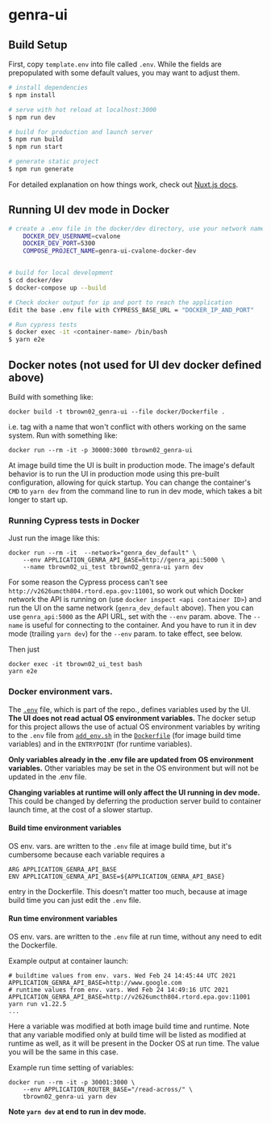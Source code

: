 # genra-ui

## Build Setup

First, copy `template.env` into file called `.env`.
While the fields are prepopulated with some default values, you may want to adjust them.

```bash
# install dependencies
$ npm install

# serve with hot reload at localhost:3000
$ npm run dev

# build for production and launch server
$ npm run build
$ npm run start

# generate static project
$ npm run generate
```

For detailed explanation on how things work, check out [Nuxt.js docs](https://nuxtjs.org).

## Running UI dev mode in Docker
```bash
# create a .env file in the docker/dev directory, use your network name and a port that is in your assigned range in place of cvalone and 5300
    DOCKER_DEV_USERNAME=cvalone
    DOCKER_DEV_PORT=5300
    COMPOSE_PROJECT_NAME=genra-ui-cvalone-docker-dev


# build for local development 
$ cd docker/dev
$ docker-compose up --build

# Check docker output for ip and port to reach the application
Edit the base .env file with CYPRESS_BASE_URL = "DOCKER_IP_AND_PORT"

# Run cypress tests 
$ docker exec -it <container-name> /bin/bash
$ yarn e2e
```


## Docker notes (not used for UI dev docker defined above)

Build with something like:
```shell
docker build -t tbrown02_genra-ui --file docker/Dockerfile .
```
i.e. tag with a name that won't conflict with others working on the same
system.  Run with something like:
```shell
docker run --rm -it -p 30000:3000 tbrown02_genra-ui
```

At image build time the UI is built in production mode.  The image's default
behavior is to run the UI in production mode using this pre-built
configuration, allowing for quick startup.  You can change the container's
`CMD` to `yarn dev` from the command line to run in dev mode, which takes a bit
longer to start up.

### Running Cypress tests in Docker

Just run the image like this:
```shell
docker run --rm -it  --network="genra_dev_default" \
    --env APPLICATION_GENRA_API_BASE=http://genra_api:5000 \
    --name tbrown02_ui_test tbrown02_genra-ui yarn dev
```
For some reason the Cypress process can't see
`http://v2626umcth804.rtord.epa.gov:11001`, so work out which Docker network
the API is running on (use `docker inspect <api container ID>`) and run the UI
on the same network (`genra_dev_default` above).  Then you can use
`genra_api:5000` as the API URL, set with the `--env` param. above.  The
`--name` is useful for connecting to the container.  And you have to run it in
dev mode (trailing `yarn dev`) for the `--env` param. to take effect, see below.

Then just
```shell
docker exec -it tbrown02_ui_test bash
yarn e2e
```

### Docker environment vars.

The [`.env`](./.env) file, which is part of the repo., defines variables used
by the UI.  **The UI does not read actual OS environment variables.**  The
docker setup for this project allows the use of actual OS environment variables
by writing to the `.env` file from [`add_env.sh`](./docker/add_env.sh) in the
[`Dockerfile`](./docker/Dockerfile) (for image build time variables) and in the
`ENTRYPOINT` (for runtime variables).

**Only variables already in the .env file are updated from
OS environment variables.**  Other variables may be set in the OS environment
but will not be updated in the .env file.

**Changing variables at runtime will only affect the UI running in dev mode.**
This could be changed by deferring the production server build to container
launch time, at the cost of a slower startup.

#### Build time environment variables

OS env. vars. are written to the `.env` file at image build time, but it's
cumbersome because each variable requires a
```docker
ARG APPLICATION_GENRA_API_BASE
ENV APPLICATION_GENRA_API_BASE=${APPLICATION_GENRA_API_BASE}
```
entry in the Dockerfile.  This doesn't matter too much, because at image build
time you can just edit the `.env` file.

#### Run time environment variables

OS env. vars. are written to the `.env` file at run time, without any need to
edit the Dockerfile.

Example output at container launch:
```shell
# buildtime values from env. vars. Wed Feb 24 14:45:44 UTC 2021
APPLICATION_GENRA_API_BASE=http://www.google.com
# runtime values from env. vars. Wed Feb 24 14:49:16 UTC 2021
APPLICATION_GENRA_API_BASE=http://v2626umcth804.rtord.epa.gov:11001
yarn run v1.22.5
...
```
Here a variable was modified at both image build time and runtime.  Note that
any variable modified only at build time will be listed as modified at runtime
as well, as it will be present in the Docker OS at run time.  The value you
will be the same in this case.

Example run time setting of variables:
```shell
docker run --rm -it -p 30001:3000 \
    --env APPLICATION_ROUTER_BASE="/read-across/" \
    tbrown02_genra-ui yarn dev
```
**Note `yarn dev` at end to run in dev mode.**   
